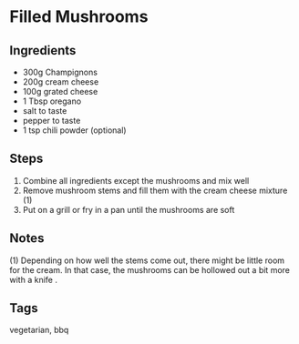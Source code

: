 # Filled Mushrooms

## Ingredients

* 300g Champignons
* 200g cream cheese
* 100g grated cheese
* 1 Tbsp oregano
* salt to taste 
* pepper to taste
* 1 tsp chili powder (optional)

## Steps

1. Combine all ingredients except the mushrooms and mix well
2. Remove mushroom stems and fill them with the cream cheese mixture (1)
3. Put on a grill or fry in a pan until the mushrooms are soft

## Notes

(1) Depending on how well the stems come out, there might be little room for the cream. 
In that case, the mushrooms can be hollowed out a bit more with a knife .

## Tags
vegetarian, bbq
